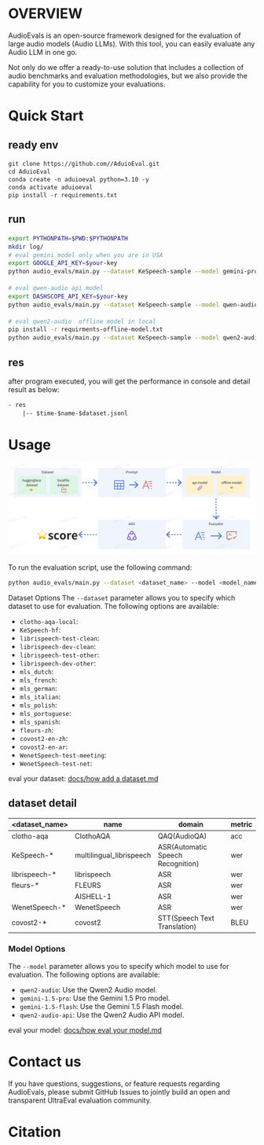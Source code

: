 
# OVERVIEW

AudioEvals is an open-source framework designed for the evaluation of large audio models (Audio LLMs).
With this tool, you can easily evaluate any Audio LLM in one go.

Not only do we offer a ready-to-use solution that includes a collection of 
audio benchmarks and evaluation methodologies, but we also provide the capability for 
you to customize your evaluations.


# Quick Start

## ready env
```shell
git clone https://github.com//AduioEval.git
cd AduioEval
conda create -n aduioeval python=3.10 -y
conda activate aduioeval
pip install -r requirements.txt
```

## run
```bash
export PYTHONPATH=$PWD:$PYTHONPATH
mkdir log/
# eval gemini model only when you are in USA
export GOOGLE_API_KEY=$your-key
python audio_evals/main.py --dataset KeSpeech-sample --model gemini-pro

# eval qwen-audio api model
export DASHSCOPE_API_KEY=$your-key
python audio_evals/main.py --dataset KeSpeech-sample --model qwen-audio 

# eval qwen2-audio  offline model in local
pip install -r requirments-offline-model.txt
python audio_evals/main.py --dataset KeSpeech-sample --model qwen2-audio
```

## res

after program executed, you will get the performance in console and detail result as below:

```txt
- res
    |-- $time-$name-$dataset.jsonl
```


# Usage

![assets/img_1.png](assets/img_1.png)

To run the evaluation script, use the following command:

```bash
python audio_evals/main.py --dataset <dataset_name> --model <model_name>
```

Dataset Options
The `--dataset` parameter allows you to specify which dataset to use for evaluation. The following options are available:

- `clotho-aqa-local`: 
- `KeSpeech-hf`:
- `librispeech-test-clean`: 
- `librispeech-dev-clean`: 
- `librispeech-test-other`: 
- `librispeech-dev-other`: 
- `mls_dutch`: 
- `mls_french`: 
- `mls_german`:
- `mls_italian`:
- `mls_polish`:
- `mls_portuguese`:
- `mls_spanish`:
- `fleurs-zh`: 
- `covost2-en-zh`:
- `covost2-en-ar`:
- `WenetSpeech-test-meeting`:
- `WenetSpeech-test-net`:

eval your dataset: [docs/how add a dataset.md](docs%2Fhow%20add%20a%20dataset.md)

## dataset detail
| <dataset_name> | name                     | domain                            | metric |
|----------------|--------------------------|-----------------------------------|--------|
| clotho-aqa     | ClothoAQA                | QAQ(AudioQA)                      | acc    |
| KeSpeech-*     | multilingual_librispeech | ASR(Automatic Speech Recognition) | wer    |
| librispeech-*  | librispeech              | ASR                               | wer    |
| fleurs-*       | FLEURS                   | ASR                               | wer    |
|                | AISHELL-1                | ASR                               | wer    |
| WenetSpeech-*  | WenetSpeech              | ASR                               | wer    |
| covost2-*      | covost2                  | STT(Speech Text Translation)      | BLEU   |


### Model Options

The `--model` parameter allows you to specify which model to use for evaluation. The following options are available:

- `qwen2-audio`: Use the Qwen2 Audio model.
- `gemini-1.5-pro`: Use the Gemini 1.5 Pro model.
- `gemini-1.5-flash`: Use the Gemini 1.5 Flash model.
- `qwen2-audio-api`: Use the Qwen2 Audio API model.

eval your model: [docs/how eval your model.md](docs%2Fhow%20eval%20your%20model.md)

# Contact us
If you have questions, suggestions, or feature requests regarding AudioEvals, please submit GitHub Issues to jointly build an open and transparent UltraEval evaluation community.


# Citation

